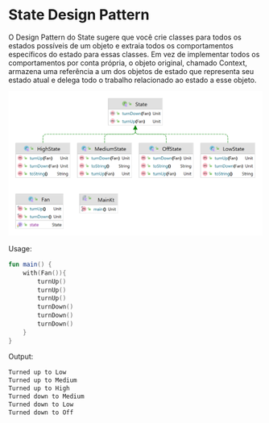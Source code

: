 # State Design Pattern

O Design Pattern do State sugere que você crie classes para todos os estados possíveis de um objeto e extraia todos os comportamentos específicos do estado para essas classes. Em vez de implementar todos os comportamentos por conta própria, o objeto original, chamado Context, armazena uma referência a um dos objetos de estado que representa seu estado atual e delega todo o trabalho relacionado ao estado a esse objeto.

![](uml.png)

Usage:
```kotlin
fun main() {
    with(Fan()){
        turnUp()
        turnUp()
        turnUp()
        turnDown()
        turnDown()
        turnDown()
    }
}
```


Output:
```text
Turned up to Low
Turned up to Medium
Turned up to High
Turned down to Medium
Turned down to Low
Turned down to Off
```